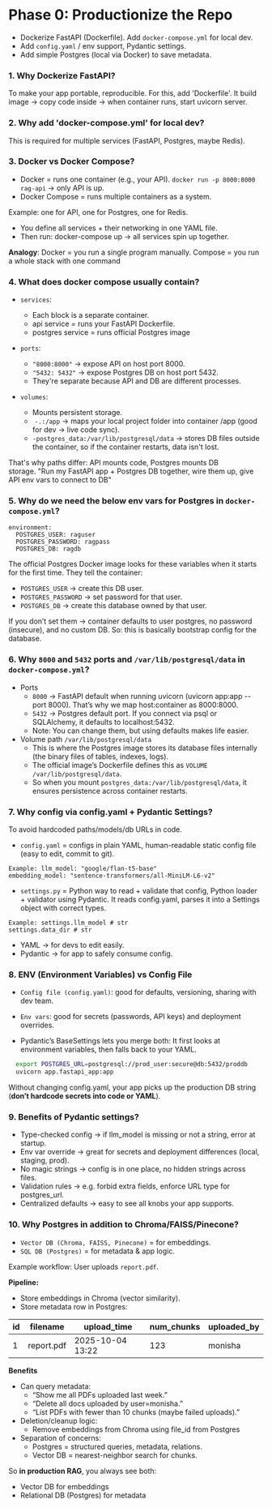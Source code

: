 # Phase 0: Productionize the Repo

- Dockerize FastAPI (Dockerfile). Add `docker-compose.yml` for local dev.
- Add `config.yaml` / env support, Pydantic settings.
- Add simple Postgres (local via Docker) to save metadata.

### 1. Why Dockerize FastAPI?
To make your app portable, reproducible. For this, add 'Dockerfile'. It build image → copy code inside → when container runs, start uvicorn server.

### 2. Why add 'docker-compose.yml' for local dev?
This is required for multiple services (FastAPI, Postgres, maybe Redis).

### 3. Docker vs Docker Compose?
- Docker = runs one container (e.g., your API). `docker run -p 8000:8000 rag-api` → only API is up.
- Docker Compose = runs multiple containers as a system.

Example: one for API, one for Postgres, one for Redis.
- You define all services + their networking in one YAML file.
- Then run: docker-compose up → all services spin up together.

**Analogy**:
Docker = you run a single program manually.
Compose = you run a whole stack with one command

### 4. What does docker compose usually contain?

- `services`:
  - Each block is a separate container.
  - api service = runs your FastAPI Dockerfile.
  - postgres service = runs official Postgres image

- `ports`:
  - `"8000:8000"` → expose API on host port 8000.
  - `"5432: 5432"`  → expose Postgres DB on host port 5432.
  - They're separate because API and DB are different processes. 

- `volumes`:
  - Mounts persistent storage.
  -  `-.:/app` → maps your local project folder into container /app (good for dev → live code sync).
  -  `-postgres_data:/var/lib/postgresql/data` → stores DB files outside the container, so if the container restarts, data isn't lost.

That's why paths differ: API mounts code, Postgres mounts DB storage. "Run my FastAPI app + Postgres DB together, wire them up, give API env vars to connect to DB"

### 5. Why do we need the below env vars for Postgres in `docker-compose.yml`?
```
environment:
  POSTGRES_USER: raguser
  POSTGRES_PASSWORD: ragpass
  POSTGRES_DB: ragdb
```
The official Postgres Docker image looks for these variables when it starts for the first time. They tell the container:
- `POSTGRES_USER` → create this DB user.
- `POSTGRES_PASSWORD` → set password for that user.
- `POSTGRES_DB` → create this database owned by that user.

If you don’t set them → container defaults to user postgres, no password (insecure), and no custom DB. So: this is basically bootstrap config for the database.

### 6. Why `8000` and `5432` ports and `/var/lib/postgresql/data` in `docker-compose.yml`?
- Ports
  - `8000` → FastAPI default when running uvicorn (uvicorn app:app --port 8000). That’s why we map host:container as 8000:8000.
  - `5432` → Postgres default port. If you connect via psql or SQLAlchemy, it defaults to localhost:5432.
  - Note: You can change them, but using defaults makes life easier.
- Volume path `/var/lib/postgresql/data`
  - This is where the Postgres image stores its database files internally (the binary files of tables, indexes, logs).
  - The official image’s Dockerfile defines this as `VOLUME /var/lib/postgresql/data`.
  - So when you mount `postgres_data:/var/lib/postgresql/data`, it ensures persistence across container restarts.
    
### 7. Why config via config.yaml + Pydantic Settings?
To avoid hardcoded paths/models/db URLs in code. 

- `config.yaml` = configs in plain YAML, human-readable static config file (easy to edit, commit to git).
```
Example: llm_model: "google/flan-t5-base"
embedding_model: "sentence-transformers/all-MiniLM-L6-v2"
```
- `settings.py` = Python way to read + validate that config, Python loader + validator using Pydantic. It reads config.yaml, parses it into a Settings object with correct types.
```
Example: settings.llm_model # str
settings.data_dir # str
```
- YAML → for devs to edit easily.
- Pydantic → for app to safely consume config.

### 8. ENV (Environment Variables) vs Config File
- `Config file (config.yaml)`: good for defaults, versioning, sharing with dev team.
- `Env vars`: good for secrets (passwords, API keys) and deployment overrides.

- Pydantic’s BaseSettings lets you merge both: It first looks at environment variables, then falls back to your YAML.
```bash
  export POSTGRES_URL=postgresql://prod_user:secure@db:5432/proddb
  uvicorn app.fastapi_app:app
```
Without changing config.yaml, your app picks up the production DB string (**don’t hardcode secrets into code or YAML**).

### 9. Benefits of Pydantic settings?
- Type-checked config → if llm_model is missing or not a string, error at startup.
- Env var override → great for secrets and deployment differences (local, staging, prod).
- No magic strings → config is in one place, no hidden strings across files.
- Validation rules → e.g. forbid extra fields, enforce URL type for postgres_url.
- Centralized defaults → easy to see all knobs your app supports.

### 10. Why Postgres in addition to Chroma/FAISS/Pinecone?
- `Vector DB (Chroma, FAISS, Pinecone)` = for embeddings.
- `SQL DB (Postgres)` = for metadata & app logic.

Example workflow: User uploads `report.pdf`.

**Pipeline:**
- Store embeddings in Chroma (vector similarity).
- Store metadata row in Postgres:

|  **id** | **filename**   | **upload_time**        | **num_chunks** | **uploaded_by**|
|---------|----------------|------------------------|----------------|----------------|
 |1       |        report.pdf     | 2025-10-04 13:22       | 123            | monisha|

**Benefits**
- Can query metadata:
  - “Show me all PDFs uploaded last week.”
  - “Delete all docs uploaded by user=monisha.”
  - “List PDFs with fewer than 10 chunks (maybe failed uploads).”
- Deletion/cleanup logic:
  - Remove embeddings from Chroma using file_id from Postgres
- Separation of concerns:
  - Postgres = structured queries, metadata, relations.
  - Vector DB = nearest-neighbor search for chunks.

So **in production RAG**, you always see both:
- Vector DB for embeddings
- Relational DB (Postgres) for metadata
